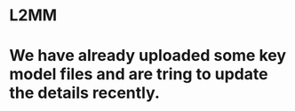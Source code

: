 # L2MM
# We have already uploaded some key model files and are tring to update the details recently.
